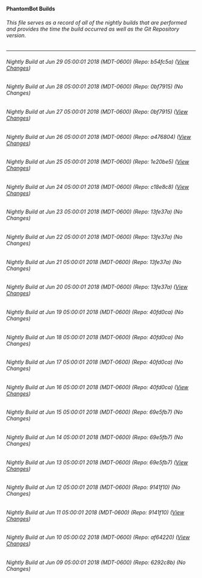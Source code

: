 **PhantomBot Builds**

###### This file serves as a record of all of the nightly builds that are performed and provides the time the build occurred as well as the Git Repository version.
-------------------------------------------------------------------------------------------------------------
###### Nightly Build at Jun 29 05:00:01 2018 (MDT-0600) (Repo: b54fc5a) ([View Changes](https://github.com/PhantomBot/PhantomBot/compare/0bf7915...b54fc5a))
###### Nightly Build at Jun 28 05:00:01 2018 (MDT-0600) (Repo: 0bf7915) (No Changes)
###### Nightly Build at Jun 27 05:00:01 2018 (MDT-0600) (Repo: 0bf7915) ([View Changes](https://github.com/PhantomBot/PhantomBot/compare/a476804...0bf7915))
###### Nightly Build at Jun 26 05:00:01 2018 (MDT-0600) (Repo: a476804) ([View Changes](https://github.com/PhantomBot/PhantomBot/compare/1e20be5...a476804))
###### Nightly Build at Jun 25 05:00:01 2018 (MDT-0600) (Repo: 1e20be5) ([View Changes](https://github.com/PhantomBot/PhantomBot/compare/c18e8c8...1e20be5))
###### Nightly Build at Jun 24 05:00:01 2018 (MDT-0600) (Repo: c18e8c8) ([View Changes](https://github.com/PhantomBot/PhantomBot/compare/13fe37a...c18e8c8))
###### Nightly Build at Jun 23 05:00:01 2018 (MDT-0600) (Repo: 13fe37a) (No Changes)
###### Nightly Build at Jun 22 05:00:01 2018 (MDT-0600) (Repo: 13fe37a) (No Changes)
###### Nightly Build at Jun 21 05:00:01 2018 (MDT-0600) (Repo: 13fe37a) (No Changes)
###### Nightly Build at Jun 20 05:00:01 2018 (MDT-0600) (Repo: 13fe37a) ([View Changes](https://github.com/PhantomBot/PhantomBot/compare/40fd0ca...13fe37a))
###### Nightly Build at Jun 19 05:00:01 2018 (MDT-0600) (Repo: 40fd0ca) (No Changes)
###### Nightly Build at Jun 18 05:00:01 2018 (MDT-0600) (Repo: 40fd0ca) (No Changes)
###### Nightly Build at Jun 17 05:00:01 2018 (MDT-0600) (Repo: 40fd0ca) (No Changes)
###### Nightly Build at Jun 16 05:00:01 2018 (MDT-0600) (Repo: 40fd0ca) ([View Changes](https://github.com/PhantomBot/PhantomBot/compare/69e5fb7...40fd0ca))
###### Nightly Build at Jun 15 05:00:01 2018 (MDT-0600) (Repo: 69e5fb7) (No Changes)
###### Nightly Build at Jun 14 05:00:01 2018 (MDT-0600) (Repo: 69e5fb7) (No Changes)
###### Nightly Build at Jun 13 05:00:01 2018 (MDT-0600) (Repo: 69e5fb7) ([View Changes](https://github.com/PhantomBot/PhantomBot/compare/9141f10...69e5fb7))
###### Nightly Build at Jun 12 05:00:01 2018 (MDT-0600) (Repo: 9141f10) (No Changes)
###### Nightly Build at Jun 11 05:00:01 2018 (MDT-0600) (Repo: 9141f10) ([View Changes](https://github.com/PhantomBot/PhantomBot/compare/af64220...9141f10))
###### Nightly Build at Jun 10 05:00:02 2018 (MDT-0600) (Repo: af64220) ([View Changes](https://github.com/PhantomBot/PhantomBot/compare/6292c8b...af64220))
###### Nightly Build at Jun 09 05:00:01 2018 (MDT-0600) (Repo: 6292c8b) (No Changes)

